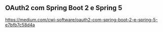 OAuth2 com Spring Boot 2 e Spring 5
---

https://medium.com/cwi-software/oauth2-com-spring-boot-2-e-spring-5-e7bfb7c58d4a
